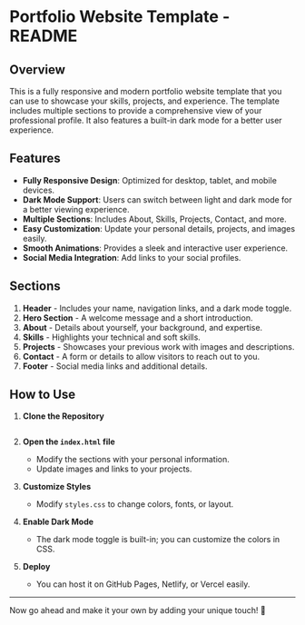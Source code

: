 # Portfolio Website Template - README

## Overview
This is a fully responsive and modern portfolio website template that you can use to showcase your skills, projects, and experience. The template includes multiple sections to provide a comprehensive view of your professional profile. It also features a built-in dark mode for a better user experience.

## Features
- **Fully Responsive Design**: Optimized for desktop, tablet, and mobile devices.
- **Dark Mode Support**: Users can switch between light and dark mode for a better viewing experience.
- **Multiple Sections**: Includes About, Skills, Projects, Contact, and more.
- **Easy Customization**: Update your personal details, projects, and images easily.
- **Smooth Animations**: Provides a sleek and interactive user experience.
- **Social Media Integration**: Add links to your social profiles.

## Sections
1. **Header** - Includes your name, navigation links, and a dark mode toggle.
2. **Hero Section** - A welcome message and a short introduction.
3. **About** - Details about yourself, your background, and expertise.
4. **Skills** - Highlights your technical and soft skills.
5. **Projects** - Showcases your previous work with images and descriptions.
6. **Contact** - A form or details to allow visitors to reach out to you.
7. **Footer** - Social media links and additional details.

## How to Use
1. **Clone the Repository**
 
   ```
2. **Open the `index.html` file**
   - Modify the sections with your personal information.
   - Update images and links to your projects.
3. **Customize Styles**
   - Modify `styles.css` to change colors, fonts, or layout.
4. **Enable Dark Mode**
   - The dark mode toggle is built-in; you can customize the colors in CSS.
5. **Deploy**
   - You can host it on GitHub Pages, Netlify, or Vercel easily.



---
Now go ahead and make it your own by adding your unique touch! 🚀

